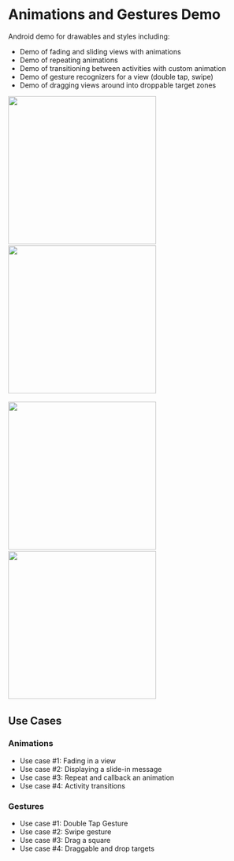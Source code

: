 # Animations and Gestures Demo

Android demo for drawables and styles including:

 * Demo of fading and sliding views with animations
 * Demo of repeating animations
 * Demo of transitioning between activities with custom animation
 * Demo of gesture recognizers for a view (double tap, swipe)
 * Demo of dragging views around into droppable target zones
 
<img src="http://i.imgur.com/Zht9J3F.png" width="300" />&nbsp;
<img src="http://i.imgur.com/eJCb11J.png" width="300" />&nbsp;

<img src="http://i.imgur.com/B5DOuaO.png" width="300" />&nbsp;
<img src="http://i.imgur.com/hzqGZUE.png" width="300" />&nbsp;
 
## Use Cases 
 
### Animations

* Use case #1: Fading in a view
* Use case #2: Displaying a slide-in message
* Use case #3: Repeat and callback an animation
* Use case #4: Activity transitions
 
### Gestures

* Use case #1: Double Tap Gesture
* Use case #2: Swipe gesture
* Use case #3: Drag a square
* Use case #4: Draggable and drop targets
